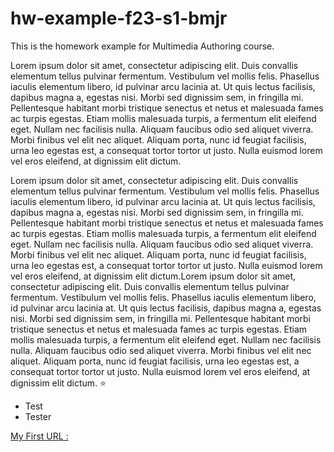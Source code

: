 # hw-example-f23-s1-bmjr
This is the homework example for Multimedia Authoring course.


Lorem ipsum dolor sit amet, consectetur adipiscing elit. Duis convallis elementum tellus pulvinar fermentum. Vestibulum vel mollis felis. Phasellus iaculis elementum libero, id pulvinar arcu lacinia at. Ut quis lectus facilisis, dapibus magna a, egestas nisi. Morbi sed dignissim sem, in fringilla mi. Pellentesque habitant morbi tristique senectus et netus et malesuada fames ac turpis egestas. Etiam mollis malesuada turpis, a fermentum elit eleifend eget. Nullam nec facilisis nulla. Aliquam faucibus odio sed aliquet viverra. Morbi finibus vel elit nec aliquet. Aliquam porta, nunc id feugiat facilisis, urna leo egestas est, a consequat tortor tortor ut justo. Nulla euismod lorem vel eros eleifend, at dignissim elit dictum.

Lorem ipsum dolor sit amet, consectetur adipiscing elit. Duis convallis elementum tellus pulvinar fermentum. Vestibulum vel mollis felis. Phasellus iaculis elementum libero, id pulvinar arcu lacinia at. Ut quis lectus facilisis, dapibus magna a, egestas nisi. Morbi sed dignissim sem, in fringilla mi. Pellentesque habitant morbi tristique senectus et netus et malesuada fames ac turpis egestas. Etiam mollis malesuada turpis, a fermentum elit eleifend eget. Nullam nec facilisis nulla. Aliquam faucibus odio sed aliquet viverra. Morbi finibus vel elit nec aliquet. Aliquam porta, nunc id feugiat facilisis, urna leo egestas est, a consequat tortor tortor ut justo. Nulla euismod lorem vel eros eleifend, at dignissim elit dictum.Lorem ipsum dolor sit amet, consectetur adipiscing elit. Duis convallis elementum tellus pulvinar fermentum. Vestibulum vel mollis felis. Phasellus iaculis elementum libero, id pulvinar arcu lacinia at. Ut quis lectus facilisis, dapibus magna a, egestas nisi. Morbi sed dignissim sem, in fringilla mi. Pellentesque habitant morbi tristique senectus et netus et malesuada fames ac turpis egestas. Etiam mollis malesuada turpis, a fermentum elit eleifend eget. Nullam nec facilisis nulla. Aliquam faucibus odio sed aliquet viverra. Morbi finibus vel elit nec aliquet. Aliquam porta, nunc id feugiat facilisis, urna leo egestas est, a consequat tortor tortor ut justo. Nulla euismod lorem vel eros eleifend, at dignissim elit dictum. :star:

- Test
- Tester

[My First URL :](https://www.facebook.com)